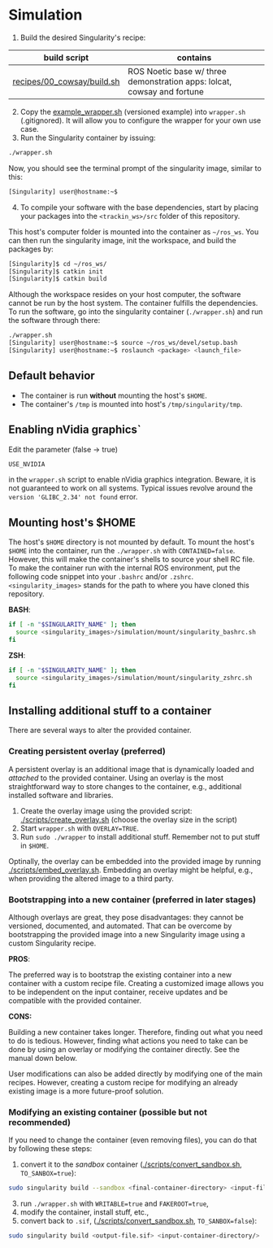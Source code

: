 # Simulation

1. Build the desired Singularity's recipe:

| **build script**                                        | **contains**                                       |
| ------------------------------------------------------------- | -------------------------------------------------------- |
| [recipes/00_cowsay/build.sh](recipes/00_cowsay/build.sh) | ROS Noetic base w/ three demonstration apps: lolcat, cowsay and fortune |

2. Copy the [example_wrapper.sh](./example_wrapper.sh) (versioned example) into `wrapper.sh` (.gitignored). It will allow you to configure the wrapper for your own use case.
3. Run the Singularity container by issuing:

```bash
./wrapper.sh
```

Now, you should see the terminal prompt of the singularity image, similar to this:

```bash
[Singularity] user@hostname:~$
```

4. To compile your software with the base dependencies, start by placing your packages into the `<trackin_ws>/src` folder of this repository.

This host's computer folder is mounted into the container as `~/ros_ws`.
You can then run the singularity image, init the workspace, and build the packages by:

```bash
[Singularity]$ cd ~/ros_ws/
[Singularity]$ catkin init
[Singularity]$ catkin build
```

Although the workspace resides on your host computer, the software cannot be run by the host system.
The container fulfills the dependencies.
To run the software, go into the singularity container (`./wrapper.sh`) and run the software through there:

```bash
./wrapper.sh
[Singularity] user@hostname:~$ source ~/ros_ws/devel/setup.bash
[Singularity] user@hostname:~$ roslaunch <package> <launch_file>
```

## Default behavior

* The container is run **without** mounting the host's `$HOME`.
* The container's `/tmp` is mounted into host's `/tmp/singularity/tmp`.

## Enabling nVidia graphics`

Edit the parameter (false -> true)

```bash
USE_NVIDIA
```

in the `wrapper.sh` script to enable nVidia graphics integration.
Beware, it is not guaranteed to work on all systems.
Typical issues revolve around the `version 'GLIBC_2.34' not found` error.

## Mounting host's $HOME

The host's `$HOME` directory is not mounted by default.
To mount the host's `$HOME` into the container, run the `./wrapper.sh` with `CONTAINED=false`.
However, this will make the container's shells to source your shell RC file.
To make the container run with the internal ROS environment, put the following code snippet into your `.bashrc` and/or `.zshrc`.
`<singularity_images>` stands for the path to where you have cloned this repository.

**BASH**:

```bash
if [ -n "$SINGULARITY_NAME" ]; then
  source <singularity_images>/simulation/mount/singularity_bashrc.sh
fi
```

**ZSH**:

```bash
if [ -n "$SINGULARITY_NAME" ]; then
  source <singularity_images>/simulation/mount/singularity_zshrc.sh
fi
```

## Installing additional stuff to a container

There are several ways to alter the provided container.

### Creating persistent overlay (preferred)

A persistent overlay is an additional image that is dynamically loaded and _attached_ to the provided container.
Using an overlay is the most straightforward way to store changes to the container, e.g., additional installed software and libraries.

1. Create the overlay image using the provided script: [./scripts/create_overlay.sh](./scripts/create_overlay.sh) (choose the overlay size in the script)
2. Start `wrapper.sh` with `OVERLAY=TRUE`.
3. Run `sudo ./wrapper` to install additional stuff. Remember not to put stuff in `$HOME`.

Optinally, the overlay can be embedded into the provided image by running [./scripts/embed_overlay.sh](./scripts/embed_overlay.sh).
Embedding an overlay might be helpful, e.g., when providing the altered image to a third party.

### Bootstrapping into a new container (preferred in later stages)

Although overlays are great, they pose disadvantages: they cannot be versioned, documented, and automated.
That can be overcome by bootstrapping the provided image into a new Singularity image using a custom Singularity recipe.

**PROS**:

The preferred way is to bootstrap the existing container into a new container with a custom recipe file.
Creating a customized image allows you to be independent on the input container, receive updates and be compatible with the provided container.

**CONS:**

Building a new container takes longer.
Therefore, finding out what you need to do is tedious.
However, finding what actions you need to take can be done by using an overlay or modifying the container directly.
See the manual down below.

User modifications can also be added directly by modifying one of the main recipes.
However, creating a custom recipe for modifying an already existing image is a more future-proof solution.

### Modifying an existing container (possible but not recommended)

If you need to change the container (even removing files), you can do that by following these steps:

1. convert it to the _sandbox_ container ([./scripts/convert_sandbox.sh](./scripts/convert_sandbox.sh), `TO_SANBOX=true`):

```bash
sudo singularity build --sandbox <final-container-directory> <input-file.sif>
```

3. run `./wrapper.sh` with `WRITABLE=true` and `FAKEROOT=true`,
4. modify the container, install stuff, etc.,
5. convert back to `.sif`, ([./scripts/convert_sandbox.sh](./scripts/convert_sandbox.sh), `TO_SANBOX=false`):

```bash
sudo singularity build <output-file.sif> <input-container-directory/>
```

